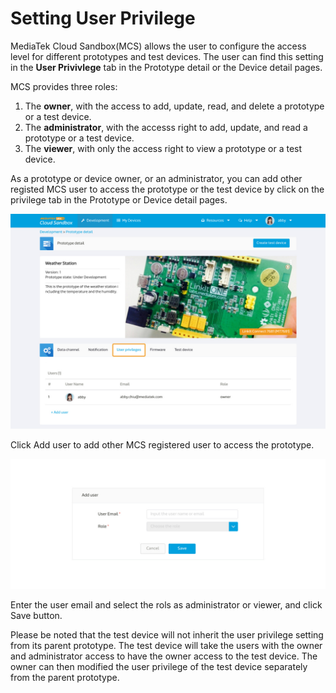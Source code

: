 # Setting User Privilege


MediaTek Cloud Sandbox(MCS) allows the user to configure the access level for different prototypes and test devices. The user can find this setting in the **User Privivlege** tab in the Prototype detail or the Device detail pages.


MCS provides three roles:

1. The **owner**, with the access to add, update, read, and delete a prototype or a test device.
2. The **administrator**, with the accesss right to add, update, and read a prototype or a test device.
2. The **viewer**, with only the access right to view a prototype or a test device.


As a prototype or device owner, or an administrator, you can add other registed MCS user to access the prototype or the test device by click on the privilege tab in the Prototype or Device detail pages.

![](https://raw.githubusercontent.com/Mediatek-Cloud/MCS/master/graphics/UP/up01.jpg)


Click Add user to add other MCS registered user to access the prototype.

![](https://raw.githubusercontent.com/Mediatek-Cloud/MCS/master/graphics/UP/up02.jpg)

Enter the user email and select the rols as administrator or viewer, and click Save button.



Please be noted that the test device will not inherit the user privilege setting from its parent prototype. The test device will take the users with the owner and administrator access to have the owner access to the test device. The owner can then modified the user privilege of the test device separately from the parent prototype.
